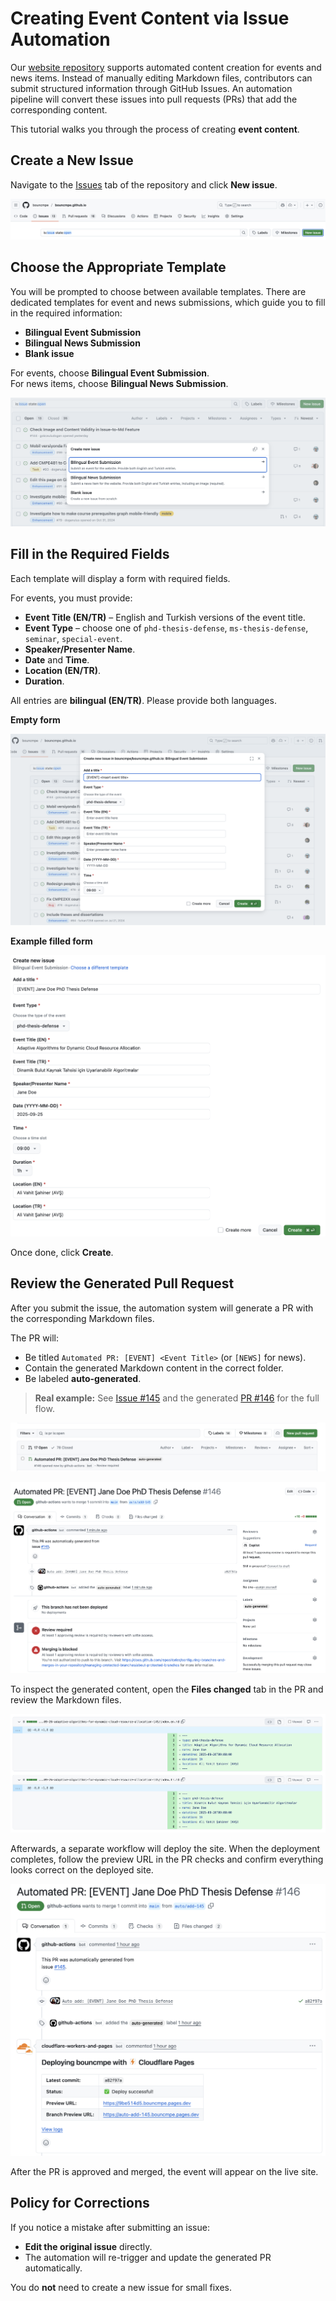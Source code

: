 # Creating Event Content via Issue Automation

Our [website repository](https://github.com/bouncmpe/bouncmpe.github.io/) supports automated content creation for events and news items. Instead of manually editing Markdown files, contributors can submit structured information through GitHub Issues.
An automation pipeline will convert these issues into pull requests (PRs) that add the corresponding content.

This tutorial walks you through the process of creating **event content**.

## Create a New Issue


Navigate to the [Issues](https://github.com/bouncmpe/bouncmpe.github.io/issues) tab of the repository and click **New issue**.

![Creating a new issue](../_static/tutorials/issue-automation/new_issue.png)

## Choose the Appropriate Template

You will be prompted to choose between available templates.
There are dedicated templates for event and news submissions, which guide you to fill in the required information:

- **Bilingual Event Submission**
- **Bilingual News Submission**
- **Blank issue**

For events, choose **Bilingual Event Submission**.  
For news items, choose **Bilingual News Submission**.

![Choosing issue template](../_static/tutorials/issue-automation/event.png)

## Fill in the Required Fields

Each template will display a form with required fields.

For events, you must provide:

- **Event Title (EN/TR)** – English and Turkish versions of the event title.
- **Event Type** – choose one of `phd-thesis-defense`, `ms-thesis-defense`, `seminar`, `special-event`.
- **Speaker/Presenter Name**.
- **Date** and **Time**.
- **Location (EN/TR)**.
- **Duration**.

All entries are **bilingual (EN/TR)**. Please provide both languages.

**Empty form**

![Empty event submission form](../_static/tutorials/issue-automation/event_form.png)

**Example filled form**

![Example of a filled-out event form](../_static/tutorials/issue-automation/event_form_filled_out.png)

Once done, click **Create**.

## Review the Generated Pull Request

After you submit the issue, the automation system will generate a PR with the corresponding Markdown files.

The PR will:

- Be titled `Automated PR: [EVENT] <Event Title>` (or `[NEWS]` for news).
- Contain the generated Markdown content in the correct folder.
- Be labeled **auto-generated**.

> **Real example:** See [Issue #145](https://github.com/bouncmpe/bouncmpe.github.io/issues/145) and the generated [PR #146](https://github.com/bouncmpe/bouncmpe.github.io/pull/146) for the full flow.

![List of open automated PRs](../_static/tutorials/issue-automation/new_automated_pr.png)

![Example of an automated PR details page](../_static/tutorials/issue-automation/automated_pr_details.png)

To inspect the generated content, open the **Files changed** tab in the PR and review the Markdown files.

![Diff view showing generated Markdown](../_static/tutorials/issue-automation/generated_md.png)

Afterwards, a separate workflow will deploy the site. When the deployment completes, follow the preview URL in the PR checks and confirm everything looks correct on the deployed site.

![Deployment success status with preview link](../_static/tutorials/issue-automation/deploy_success.png)


After the PR is approved and merged, the event will appear on the live site.
<!--insert website screenshot-->


## Policy for Corrections

If you notice a mistake after submitting an issue:

- **Edit the original issue** directly.
- The automation will re-trigger and update the generated PR automatically.

You do **not** need to create a new issue for small fixes.
